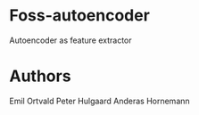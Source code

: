 # Foss-autoencoder
Autoencoder as feature extractor


# Authors
Emil Ortvald
Peter Hulgaard
Anderas Hornemann
